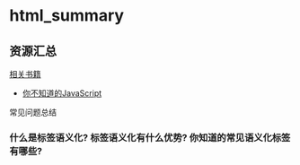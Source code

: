 # html_summary

## 资源汇总

[相关书籍](https://github.com/twang281314/frontEnd/tree/master/book)

- [你不知道的JavaScript](https://github.com/twang281314/frontEnd/tree/master/book/You%20Don't%20Know%20JS)

常见问题总结

### 什么是标签语义化? 标签语义化有什么优势? 你知道的常见语义化标签有哪些?
